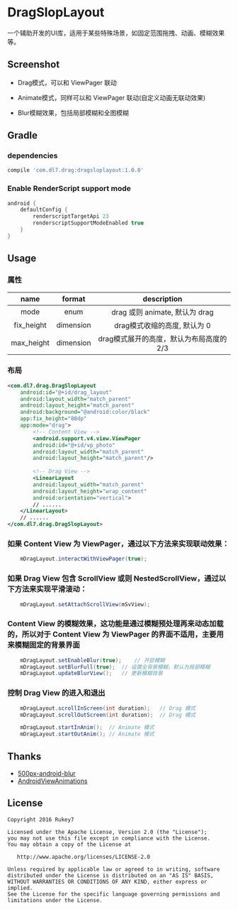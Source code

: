 # DragSlopLayout
一个辅助开发的UI库，适用于某些特殊场景，如固定范围拖拽、动画、模糊效果等。

Screenshot
---

- Drag模式，可以和 ViewPager 联动


- Animate模式，同样可以和 ViewPager 联动(自定义动画无联动效果)


- Blur模糊效果，包括局部模糊和全图模糊


Gradle
---

### dependencies
```groovy
compile 'com.dl7.drag:dragsloplayout:1.0.0'
```
### Enable RenderScript support mode
```groovy
android {
    defaultConfig {
        renderscriptTargetApi 23
        renderscriptSupportModeEnabled true
    }
}
```

Usage
---

### 属性
|name|format|description|
|:---:|:---:|:---:|
| mode | enum | drag 或则 animate, 默认为 drag
| fix_height | dimension | drag模式收缩的高度, 默认为 0
| max_height | dimension | drag模式展开的高度，默认为布局高度的 2/3

### 布局
```xml
<com.dl7.drag.DragSlopLayout
	android:id="@+id/drag_layout"
	android:layout_width="match_parent"
	android:layout_height="match_parent"
	android:background="@android:color/black"
	app:fix_height="80dp"
	app:mode="drag">
		<!-- Content View -->
		<android.support.v4.view.ViewPager
		android:id="@+id/vp_photo"
		android:layout_width="match_parent"
		android:layout_height="match_parent"/>
		
		<!-- Drag View -->
		<LinearLayout
		android:layout_width="match_parent"
		android:layout_height="wrap_content"
		android:orientation="vertical">
		// ......
	</LinearLayout>
	// ......
</com.dl7.drag.DragSlopLayout>
```
	
### 如果 Content View 为 ViewPager，通过以下方法来实现联动效果：
```java
    mDragLayout.interactWithViewPager(true);
```
### 如果 Drag View 包含 ScrollView 或则 NestedScrollView，通过以下方法来实现平滑滚动：
```java
    mDragLayout.setAttachScrollView(mSvView);
```
### Content View 的模糊效果，这功能是通过模糊预处理再来动态加载的，所以对于 Content View  为 ViewPager 的界面不适用，主要用来模糊固定的背景界面
```java
    mDragLayout.setEnableBlur(true);	// 开启模糊
    mDragLayout.setBlurFull(true);	// 设置全背景模糊，默认为局部模糊
    mDragLayout.updateBlurView();	// 更新模糊背景
```
### 控制 Drag View 的进入和退出
```java
    mDragLayout.scrollInScreen(int duration);	// Drag 模式
    mDragLayout.scrollOutScreen(int duration);	// Drag 模式

    mDragLayout.startInAnim();	// Animate 模式
    mDragLayout.startOutAnim();	// Animate 模式
```
    
Thanks
---

- [500px-android-blur](https://github.com/500px/500px-android-blur)
- [AndroidViewAnimations](https://github.com/daimajia/AndroidViewAnimations)
    
License
-------

    Copyright 2016 Rukey7

    Licensed under the Apache License, Version 2.0 (the "License");
    you may not use this file except in compliance with the License.
    You may obtain a copy of the License at

       http://www.apache.org/licenses/LICENSE-2.0

    Unless required by applicable law or agreed to in writing, software
    distributed under the License is distributed on an "AS IS" BASIS,
    WITHOUT WARRANTIES OR CONDITIONS OF ANY KIND, either express or implied.
    See the License for the specific language governing permissions and
    limitations under the License.
